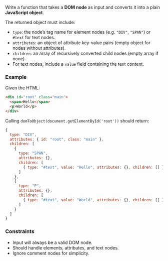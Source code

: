 Write a function that takes a **DOM node** as input and converts it into a plain **JavaScript object**.

The returned object must include:

* `type`: the node’s tag name for element nodes (e.g. `"DIV"`, `"SPAN"`) or `#text` for text nodes.
* `attributes`: an object of attribute key-value pairs (empty object for nodes without attributes).
* `children`: an array of recursively converted child nodes (empty array if none).
* For text nodes, include a `value` field containing the text content.

### Example

Given the HTML:

```html
<div id="root" class="main">
  <span>Hello</span>
  <p>World</p>
</div>
```

Calling `domToObject(document.getElementById('root'))` should return:

```js
{
  type: "DIV",
  attributes: { id: "root", class: "main" },
  children: [
    {
      type: "SPAN",
      attributes: {},
      children: [
        { type: "#text", value: "Hello", attributes: {}, children: [] }
      ]
    },
    {
      type: "P",
      attributes: {},
      children: [
        { type: "#text", value: "World", attributes: {}, children: [] }
      ]
    }
  ]
}
```

### Constraints

* Input will always be a valid DOM node.
* Should handle elements, attributes, and text nodes.
* Ignore comment nodes for simplicity.
